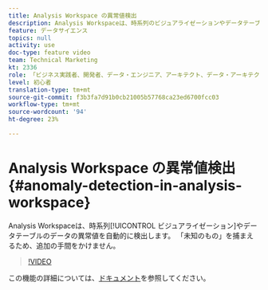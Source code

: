 ```yaml
---
title: Analysis Workspace の異常値検出
description: Analysis Workspaceは、時系列のビジュアライゼーションやデータテーブルのデータの異常値を自動的に検出します。 「未知のもの」を捕まえるため、追加の手間をかけません。
feature: データサイエンス
topics: null
activity: use
doc-type: feature video
team: Technical Marketing
kt: 2336
role: 「ビジネス実践者、開発者、データ・エンジニア、アーキテクト、データ・アーキテクト、管理者、リーダー」
level: 初心者
translation-type: tm+mt
source-git-commit: f3b3fa7d91b0cb21005b57768ca23ed6700fcc03
workflow-type: tm+mt
source-wordcount: '94'
ht-degree: 23%

---
```



# Analysis Workspace の異常値検出 {#anomaly-detection-in-analysis-workspace}

Analysis Workspaceは、時系列[!UICONTROL ビジュアライゼーション]やデータテーブルのデータの異常値を自動的に検出します。 「未知のもの」を捕まえるため、追加の手間をかけません。

>[!VIDEO](https://video.tv.adobe.com/v/25444/?quality=12)

この機能の詳細については、[ドキュメント](https://marketing.adobe.com/resources/help/ja_JP/analytics/analysis-workspace/anomaly_detection.html)を参照してください。
